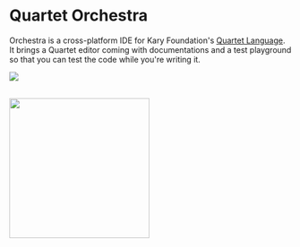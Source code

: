 # Quartet Orchestra
Orchestra is a cross-platform IDE for Kary Foundation's [Quartet Language](https://github.com/karyfoundation/quartet). It brings a Quartet editor coming with documentations and a test playground so that you can test  the code while you're writing it.

![](https://cloud.githubusercontent.com/assets/2157285/18435547/2d31111c-7909-11e6-9a68-685eb2f0acea.png)

<br />
<a href="http://www.karyfoundation.org/">
    <img src="http://www.karyfoundation.org/foundation/logo/github-full-horse.png" width="250"/>
</a>
